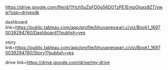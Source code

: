 https://drive.google.com/file/d/1YIch5uZpFD0g56D0TzPE1EmpGloxs9ZT/view?usp=drivesdk

dashboard link=https://public.tableau.com/app/profile/bhuvaneswari.c/viz/Book1_16970039294760/Dashboard1?publish=yes

story link=https://public.tableau.com/app/profile/bhuvaneswari.c/viz/Book1_16970039294760/Story1?publish=yes

drive link=https://drive.google.com/drive/my-drive
